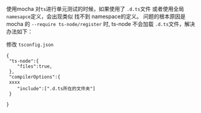 使用mocha 对`ts`进行单元测试的时候，如果使用了  `.d.ts`文件 或者使用全局`namesapce`定义，会出现类似 找不到 namespace的定义。
问题的根本原因是 mocha 的 `--require ts-node/register`  时, ts-node 不会加载 `.d.ts`文件，解决办法如下：

修改 `tsconfig.json`
```
{
 "ts-node":{
	"files":true,
 },
 "compilerOptions":{
 xxxx
    "include":[".d.ts所在的文件夹"]
 }

}
```
